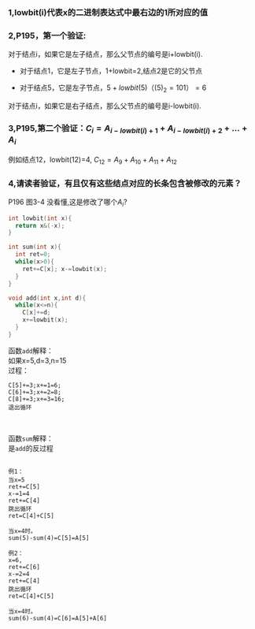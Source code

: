 ### 1,lowbit(i)代表x的二进制表达式中最右边的1所对应的值

### 2,P195，第一个验证:
对于结点i，如果它是左子结点，那么父节点的编号是i+lowbit(i).

* 对于结点1，它是左子节点，1+lowbit=2,结点2是它的父节点

* 对于结点5，它是左子节点，$5+lowbit(5)（(5)_{2}=101）=6$

对于结点i，如果它是右子结点，那么父节点的编号是i-lowbit(i).
### 3,P195,第二个验证：$C_{i}=A_{i-lowbit(i)+1}+A_{i-lowbit(i)+2}+...+A_{i}$

例如结点12，lowbit(12)=4,
$C_{12}=A_{9}+A_{10}+A_{11}+A_{12}$

### 4,请读者验证，有且仅有这些结点对应的长条包含被修改的元素？
P196 图3-4 没看懂,这是修改了哪个$A_{i}$?



```cpp
int lowbit(int x){
  return x&(-x);
}

int sum(int x){
  int ret=0;
  while(x>0){
    ret+=C[x]; x-=lowbit(x);
  }
}

void add(int x,int d){
  while(x<=n){
    C[x]+=d;
    x+=lowbit(x);
  }
}
```


函数```add```解释：<br>
如果x=5,d=3,n=15<br>
过程：
```
C[5]+=3;x+=1=6;
C[6]+=3;x+=2=8;
C[8]+=3;x+=3=16;
退出循环
```
<br>

函数```sum```解释：<br>
是```add```的反过程<br>
```

例1：
当x=5
ret+=C[5]
x-=1=4
ret+=C[4]
跳出循环
ret=C[4]+C[5]

当x=4时。
sum(5)-sum(4)=C[5]=A[5]

例2：
x=6,
ret+=C[6]
x-=2=4
ret+=C[4]
跳出循环
ret=C[4]+C[5]

当x=4时。
sum(6)-sum(4)=C[6]=A[5]+A[6]

```







